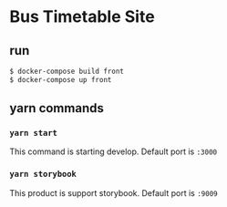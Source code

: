 # Bus Timetable Site

## run
```bash
$ docker-compose build front
$ docker-compose up front
```

## yarn commands

### `yarn start`

This command is starting develop.
Default port is `:3000`

### `yarn storybook`

This product is support storybook.
Default port is `:9009`
